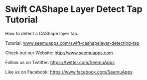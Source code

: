 Swift CAShape Layer Detect Tap Tutorial
==============================

How to detect a CAShape layer tap.

Tutorial:
www.seemuapps.com/swift-cashapelayer-detecting-tap

Check out our Website: http://www.seemuapps.com

Follow us on Twtitter: https://twitter.com/SeemuApps

Like us on Facebook: https://www.facebook.com/SeemuApps
